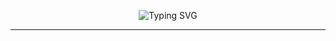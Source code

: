 <!-- Typing SVG -->
<p align="center">
  <img src="https://readme-typing-svg.herokuapp.com?font=Fira+Code&pause=1000&color=576F85&center=true&vCenter=true&width=435&lines=python%2Flua+developer;FiveM+Script+Wizard+%F0%9F%AA%84;Always+Hacking+on+Fun+Projects+%F0%9F%92%BB" alt="Typing SVG" />
</p>

---
